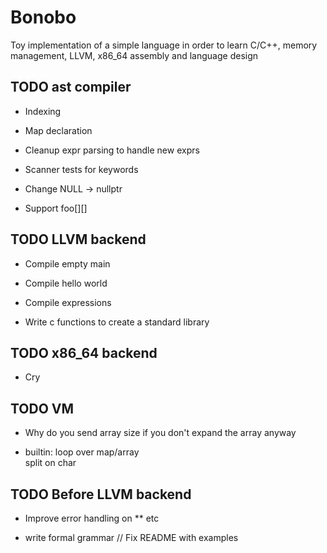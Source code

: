 # Bonobo

Toy implementation of a simple language in order to learn C/C++, memory management, LLVM, x86_64 assembly and language design


## TODO ast compiler

* Indexing 

* Map declaration

* Cleanup expr parsing to handle new exprs

* Scanner tests for keywords

* Change NULL -> nullptr

* Support foo[][]



## TODO LLVM backend

* Compile empty main 

* Compile hello world

* Compile expressions

* Write c functions to create a standard library

## TODO x86_64 backend

* Cry


## TODO VM 

* Why do you send array size if you don't expand the array anyway

* builtin:
    loop over map/array    
    split on char

## TODO Before LLVM backend

* Improve error handling on ** etc

* write formal grammar // Fix README with examples


